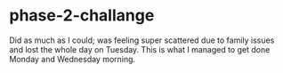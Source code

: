 # phase-2-challange

Did as much as I could; was feeling super scattered due to family issues and lost the whole day on Tuesday. This is what I managed to get done
Monday and Wednesday morning.
